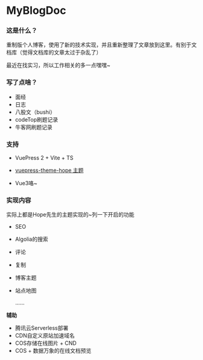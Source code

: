 # MyBlogDoc

### 这是什么？

重制版个人博客，使用了新的技术实现，并且重新整理了文章放到这里。有别于文档库（觉得文档库的文章太过于杂乱了）

最近在找实习，所以工作相关的多一点嘿嘿~

### 写了点啥？

- 面经
- 日志
- 八股文（bushi）
- codeTop刷题记录
- 牛客网刷题记录

### 支持

- VuePress 2 + Vite  + TS
- [vuepress-theme-hope 主题](https://vuepress-theme-hope.github.io/v2/zh/)

- Vue3咯~

### 实现内容

实际上都是Hope先生的主题实现的~列一下开启的功能

- SEO

- Algolia的搜索

- 评论

- 复制

- 博客主题

- 站点地图

  ......

**辅助**

- 腾讯云Serverless部署
- CDN自定义原站加速域名
- COS存储在线图片 + CND
- COS + 数据万象的在线文档预览
